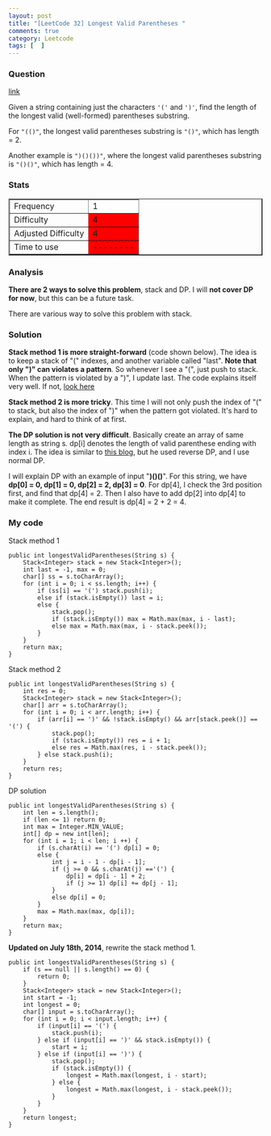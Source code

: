 ```yaml
---
layout: post
title: "[LeetCode 32] Longest Valid Parentheses "
comments: true
category: Leetcode
tags: [  ]
---
```


### Question 

[link](http://oj.leetcode.com/problems/longest-valid-parentheses/)

<div class="question-content">
            <p></p><p>Given a string containing just the characters <code>'('</code> and <code>')'</code>, find the length of the longest valid (well-formed) parentheses substring.
</p>
<p>
For <code>"(()"</code>, the longest valid parentheses substring is <code>"()"</code>, which has length = 2.
</p>
<p>
Another example is <code>")()())"</code>, where the longest valid parentheses substring is <code>"()()"</code>, which has length = 4.
</p><p></p>
          </div>
          
### Stats

<table border="2">
	<tr>
		<td>Frequency</td>
		<td bgcolor="white">1</td>
	</tr>
	<tr>
		<td>Difficulty</td>
		<td bgcolor="red">4</td>
	</tr>
	<tr>
		<td>Adjusted Difficulty</td>
		<td bgcolor="red">4</td>
	</tr>
	<tr>
		<td>Time to use</td>
		<td bgcolor="red">--------</td>
	</tr>
</table>

### Analysis

__There are 2 ways to solve this problem__, stack and DP. I will __not cover DP for now__, but this can be a future task. 

There are various way to solve this problem with stack. 

### Solution

__Stack method 1 is more straight-forward__ (code shown below). The idea is to keep a stack of "(" indexes, and another variable called "last". __Note that only ")" can violates a pattern__. So whenever I see a "(", just push to stack. When the pattern is violated by a ")", I update last. The code explains itself very well. If not, [look here](http://discuss.leetcode.com/questions/212/longest-valid-parentheses/1488)

__Stack method 2 is more tricky__. This time I will not only push the index of "(" to stack, but also the index of ")" when the pattern got violated. It's hard to explain, and hard to think of at first. 

__The DP solution is not very difficult__. Basically create an array of same length as string s. dp\[i\] denotes the length of valid parenthese ending with index i. The idea is similar to [this blog](http://blog.csdn.net/abcbc/article/details/8826782), but he used reverse DP, and I use normal DP. 

I will explain DP with an example of input "__)()()__". For this string, we have __dp\[0\] = 0, dp\[1\] = 0, dp\[2\] = 2, dp\[3\] = 0__. For dp\[4\], I check the 3rd position first, and find that dp\[4\] = 2. Then I also have to add dp\[2\] into dp\[4\] to make it complete. The end result is dp\[4\] = 2 + 2 = 4. 

### My code 

Stack method 1


    public int longestValidParentheses(String s) {
        Stack<Integer> stack = new Stack<Integer>();
        int last = -1, max = 0;
        char[] ss = s.toCharArray();
        for (int i = 0; i < ss.length; i++) {
            if (ss[i] == '(') stack.push(i);
            else if (stack.isEmpty()) last = i;
            else {
                stack.pop();
                if (stack.isEmpty()) max = Math.max(max, i - last);
                else max = Math.max(max, i - stack.peek());
            }
        }
        return max;
    }


Stack method 2

    public int longestValidParentheses(String s) {
        int res = 0;
        Stack<Integer> stack = new Stack<Integer>();
        char[] arr = s.toCharArray();
        for (int i = 0; i < arr.length; i++) {
            if (arr[i] == ')' && !stack.isEmpty() && arr[stack.peek()] == '(') {
                stack.pop();
                if (stack.isEmpty()) res = i + 1;
                else res = Math.max(res, i - stack.peek());
            } else stack.push(i);
        }
        return res;
    }

DP solution

    public int longestValidParentheses(String s) {
        int len = s.length();
        if (len <= 1) return 0;
        int max = Integer.MIN_VALUE;
        int[] dp = new int[len];
        for (int i = 1; i < len; i ++) {
            if (s.charAt(i) == '(') dp[i] = 0;
            else {
                int j = i - 1 - dp[i - 1];
                if (j >= 0 && s.charAt(j) =='(') {
                    dp[i] = dp[i - 1] + 2;
                    if (j >= 1) dp[i] += dp[j - 1];
                }
                else dp[i] = 0;
            }
            max = Math.max(max, dp[i]);
        }
        return max;
    }

__Updated on July 18th, 2014__, rewrite the stack method 1. 

    public int longestValidParentheses(String s) {
        if (s == null || s.length() == 0) {
            return 0;
        }
        Stack<Integer> stack = new Stack<Integer>();
        int start = -1;
        int longest = 0;
        char[] input = s.toCharArray();
        for (int i = 0; i < input.length; i++) {
            if (input[i] == '(') {
                stack.push(i);
            } else if (input[i] == ')' && stack.isEmpty()) {
                start = i;
            } else if (input[i] == ')') {
                stack.pop();
                if (stack.isEmpty()) {
                    longest = Math.max(longest, i - start);
                } else {
                    longest = Math.max(longest, i - stack.peek());
                }
            }
        }
        return longest;
    }
